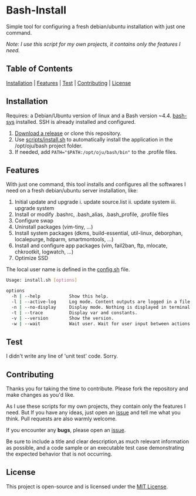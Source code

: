 # Bash-Install

Simple tool for configuring a fresh debian/ubuntu installation with just one command.

*Note: I use this script for my own projects, it contains only the features I need.*

## Table of Contents

[Installation](#installation) | [Features](#features) | [Test](#test) | [Contributing](#contributing) | [License](#license)

## Installation

Requires: a Debian/Ubuntu version of linux and a Bash version ~4.4. [bash-sys](https://github.com/ojullien/bash-sys) installed. SSH is already installed and configured.

1. [Download a release](https://github.com/ojullien/bash-install/releases) or clone this repository.
2. Use [scripts/install.sh](scripts/install.sh) to automatically install the application in the /opt/oju/bash project folder.
3. If needed, add `PATH="$PATH:/opt/oju/bash/bin"` to the .profile files.

## Features

With just one command, this tool installs and configures all the softwares I need on a fresh debian/ubuntu server installation, like:

1. Initial update and upgrade
  i. update source.list
  ii. update system
  iii. upgrade system
2. Install or modify .bashrc, .bash_alias, .bash_profile, .profile files
3. Configure swap
4. Uninstall packages (vim-tiny, ...)
5. Install system packages (dkms, build-essential, util-linux, deborphan, localepurge, hdparm, smartmontools, ...)
6. Install and configure app packages (vim, fail2ban, ftp, mlocate, chkrootkit, logwatch, ...)
7. Optimize SSD

The local user name is defined in the [config.sh](src/app/savesystemconf/config.sh) file.

```bash
Usage: install.sh [options]

options
  -h | --help           Show this help.
  -l | --active-log     Log mode. Content outputs are logged in a file.
  -n | --no-display     Display mode. Nothing is displayed in terminal.
  -t | --trace          Display var and constants.
  -v | --version        Show the version.
  -w | --wait           Wait user. Wait for user input between actions.
```

## Test

I didn't write any line of 'unit test' code. Sorry.

## Contributing

Thanks you for taking the time to contribute. Please fork the repository and make changes as you'd like.

As I use these scripts for my own projects, they contain only the features I need. But If you have any ideas, just open an [issue](https://github.com/ojullien/bash-install/issues/new/choose) and tell me what you think. Pull requests are also warmly welcome.

If you encounter any **bugs**, please open an [issue](https://github.com/ojullien/bash-install/issues/new/choose).

Be sure to include a title and clear description,as much relevant information as possible, and a code sample or an executable test case demonstrating the expected behavior that is not occurring.

## License

This project is open-source and is licensed under the [MIT License](LICENSE).
